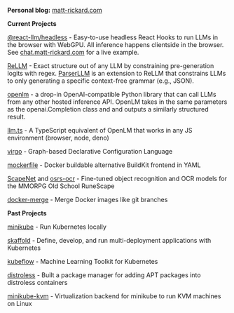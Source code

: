 **Personal blog:** [matt-rickard.com](https://matt-rickard.com)

**Current Projects**

[@react-llm/headless](https://github.com/r2d4/react-llm) - Easy-to-use headless React Hooks to run LLMs in the browser with WebGPU. All inference happens clientside in the browser. See [chat.matt-rickard.com](https://chat.matt-rickard.com) for a live example.

[ReLLM](https://github.com/r2d4/rellm) - Exact structure out of any LLM by constraining pre-generation logits with regex. [ParserLLM](https://github.com/r2d4/parserllm) is an extension to ReLLM that constrains LLMs to only generating a specific context-free grammar (e.g., JSON).

[openlm](https://github.com/r2d4/openlm) - a drop-in OpenAI-compatible Python library that can call LLMs from any other hosted inference API. OpenLM takes in the same parameters as the openai.Completion class and and outputs a similarly structured result.

[llm.ts](https://github.com/r2d4/llm.ts) - A TypeScript equivalent of OpenLM that works in any JS environment (browser, node, deno)

[virgo](https://github.com/r2d4/virgo) - Graph-based Declarative Configuration Language

[mockerfile](https://github.com/r2d4/mockerfile) - Docker buildable alternative BuildKit frontend in YAML

[ScapeNet](https://matt-rickard.com/runescape-machine-learning) and [osrs-ocr](https://matt-rickard.com/fine-tuning-an-ocr-model) - Fine-tuned object recognition and OCR models for the MMORPG Old School RuneScape

[docker-merge](https://github.com/r2d4/docker-merge) - Merge Docker images like git branches

**Past Projects**

[minikube](https://github.com/kubernetes/minikube) - Run Kubernetes locally

[skaffold](https://github.com/GoogleContainerTools/skaffold) - Define, develop, and run multi-deployment applications with Kubernetes

[kubeflow](https://github.com/kubeflow/kubeflow) - Machine Learning Toolkit for Kubernetes

[distroless](https://github.com/GoogleContainerTools/distroless) - Built a package manager for adding APT packages into distroless containers

[minikube-kvm](https://github.com/r2d4/docker-machine-driver-kvm) - Virtualization backend for minikube to run KVM machines on Linux

